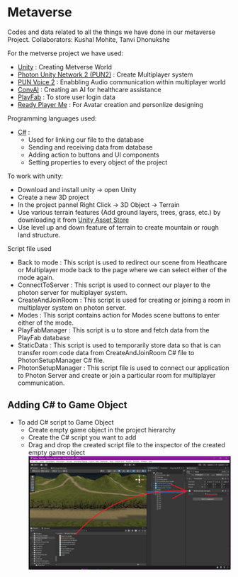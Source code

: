 # Metaverse
Codes and data related to all the things we have done in our metaverse Project. Collaborators: Kushal Mohite, Tanvi Dhonukshe

For the metverse project we have used:
* [Unity](https://docs.unity.com/) : Creating Metverse World
* [Photon Unity Network 2 (PUN2)](https://doc.photonengine.com/pun/current/getting-started/pun-intro) : Create Multiplayer system
* [PUN Voice 2](https://doc.photonengine.com/voice/current/getting-started/voice-for-pun) : Enabbling Audio communication within multiplayer world
* [ConvAI](https://docs.convai.com/api-docs) : Creating an AI for healthcare assistance
* [PlayFab](https://learn.microsoft.com/en-us/gaming/playfab/) : To store user login data
* [Ready Player Me](https://docs.readyplayer.me/ready-player-me) : For Avatar creation and personlize designing

Programming languages used:
* [C#](https://docs.unity3d.com/Manual/ScriptingSection.html) :
  * Used for linking our file to the database
  * Sending and receiving data from database
  * Adding action to buttons and UI components
  * Setting properties to every object of the project

To work with unity: 
* Download and install unity -> open Unity
* Create a new 3D project
* In the project pannel Right Click -> 3D Object -> Terrain
* Use various terrain features (Add ground layers, trees, grass, etc.) by downloading it from [Unity Asset Store](https://assetstore.unity.com/)
* Use level up and down feature of terrain to create mountain or rough land structure.

Script file used
* Back to mode : This script is used to redirect our scene from Heathcare or Multiplayer mode back to the page where we can select either of the mode again.
* ConnectToServer : This script is used to connect our player to the photon server for multiplayer system.
* CreateAndJoinRoom : This script is used for creating or joining a room in multiplayer system on photon server.
* Modes : This script contains action for Modes scene buttons to enter either of the mode.
* PlayFabManager : This script is u to store and fetch data from the PlayFab database
* StaticData : This script is used to temporarily store data so that is can transfer room code data from CreateAndJoinRoom C# file to PhotonSetupManager C# file.
* PhotonSetupManager : This script file is used to connect our application to Photon Server and create or join a particular room for multiplayer communication.


## Adding C# to Game Object
* To add C# script to Game Object
  * Create empty game object in the project hierarchy
  * Create the C# script you want to add
  * Drag and drop the created script file to the inspector of the created empty game object
![Adding Script to Game Object](https://github.com/Falcon1-0/Metaverse/blob/main/Assets/Adding%20script%20to%20object.png)
